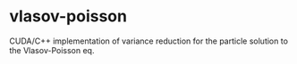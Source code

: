 # vlasov-poisson
CUDA/C++ implementation of variance reduction for the particle solution to the Vlasov-Poisson eq.
